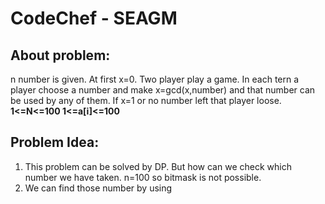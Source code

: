 # CodeChef - SEAGM

## About problem:  
n number is given. At first x=0. Two player play a game. In each tern a player choose a number and make x=gcd(x,number) and that number can be used by any of them. If x=1 or no number left that player loose. 
**1<=N<=100 
1<=a[i]<=100** 
  

## Problem Idea:  

 1. This problem can be solved by DP. But how can we check which number we have taken. n=100 so bitmask is not possible.
 2.  We can find those number by using 

<!--stackedit_data:
eyJoaXN0b3J5IjpbLTE4MDMxNjY3NzZdfQ==
-->